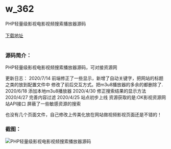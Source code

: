 # w_362
PHP轻量级影视电影视频搜索播放器源码
<br/></br>
[下载地址](https://www.uuid2.com/362.html "下载地址")
<br/></br>
<h3>源码简介：</h3>
<p>PHP轻量级影视电影视频搜索播放器源码，可对接资源网<p>
<p>更新日志：
2020/7/14 前端修正了一些显示，新增了自动关键字，把网站的标题之类的放到配置文件中
修改了前后交互方式。把m3u8播放器的多余的都删除了.
2020/6/18 添加本地m3u8播放器
2020/4/30 修正搜索结果的显示方法
2020/4/27 完善内容过滤
2020/4/25 站点初步上线
资源获取的是:OK影视资源网站API接口
屏蔽了一些敏感资源的搜索<p>
<p>也没有几个页面文件，自己修改上传美化放在网站做视频影视页面还是不错的！<p>
<h3>截图：</h3>
<img src="https://www.uuid2.com/wp-content/uploads/img/202105/5dfd50a549.jpg" alt="PHP轻量级影视电影视频搜索播放器源码">
